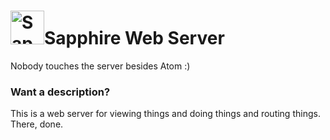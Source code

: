 # <img width="54px" src="https://cloud.noahschepers.com/s/pN2ndKDLFMGEtgD/download" alt="Sapphire"></img>Sapphire Web Server 

Nobody touches the server besides Atom :)

### Want a description?

This is a web server for viewing things and doing things and routing things. There, done.